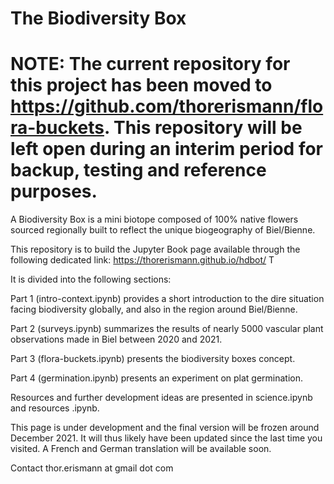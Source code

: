 # The Biodiversity Box

# NOTE: The current repository for this project has been moved to https://github.com/thorerismann/flora-buckets. This repository will be left open during an interim period for backup, testing and reference purposes.


A Biodiversity Box is a mini biotope composed of 100% native flowers sourced regionally built to reflect the unique biogeography of Biel/Bienne.

This repository is to build the Jupyter Book page available through the following dedicated link: https://thorerismann.github.io/hdbot/ T

It is divided into the following sections:

Part 1 (intro-context.ipynb) provides a short introduction to the dire situation facing biodiversity globally, and also in the region around Biel/Bienne. 

Part 2 (surveys.ipynb) summarizes the results of nearly 5000 vascular plant observations made in Biel between 2020 and 2021.

Part 3 (flora-buckets.ipynb) presents the biodiversity boxes concept. 

Part 4 (germination.ipynb) presents an experiment on plat germination.

Resources and further development ideas are presented in science.ipynb and resources .ipynb.

This page is under development and the final version will be frozen around December 2021. It will thus likely have been updated since the last time you visited. A French and German translation will be available soon.

Contact thor.erismann at gmail dot com